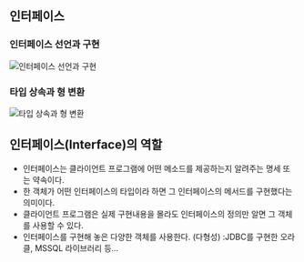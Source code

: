 ## 인터페이스
### 인터페이스 선언과 구현
![인터페이스 선언과 구현](https://user-images.githubusercontent.com/65329769/92186481-ddf96880-ee91-11ea-8769-fa1755e3df14.JPG)

### 타입 상속과 형 변환
![타입 상속과 형 변환](https://user-images.githubusercontent.com/65329769/92192032-19029880-eea0-11ea-9331-56c637093fda.JPG)

## 인터페이스(Interface)의 역할
 - 인터페이스는 클라이언트 프로그램에 어떤 메소드를 제공하는지 알려주는 명세 또는 약속이다.
 - 한 객체가 어떤 인터페이스의 타입이라 하면 그 인터페이스의 메서드를 구현했다는 의미이다.
 - 클라이언트 프로그램은 실제 구현내용을 몰라도 인터페이스의 정의만 알면 그 객체를 사용할 수 있다.
 - 인터페이스를 구현해 놓은 다양한 객체를 사용한다. (다형성)
 :JDBC를 구현한 오라클, MSSQL 라이브러리 등...
